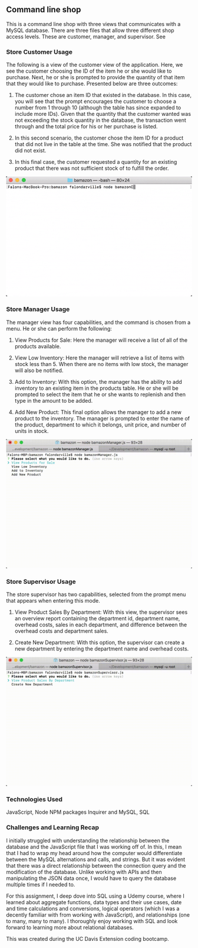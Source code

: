 ## Command line shop

This is a command line shop with three views that communicates with a MySQL database. There are three files that allow three different shop access levels. These are customer, manager, and supervisor. See 

### Store Customer Usage

The following is a view of the customer view of the application. Here, we see the customer choosing the ID of the item he or she would like to purchase. Next, he or she is prompted to provide the quantity of that item that they would like to purchase. Presented below are three outcomes:

1. The customer chose an item ID that existed in the database. In this case, you will see that the prompt encourages the customer to choose a number from 1 through 10 (although the table has since expanded to include more IDs). Given that the quantity that the customer wanted was not exceeding the stock quantity in the database, the transaction went through and the total price for his or her purchase is listed.

2. In this second scenario, the customer chose the item ID for a product that did not live in the table at the time. She was notified that the product did not exist. 

3. In this final case, the customer requested a quantity for an existing product that there was not sufficient stock of to fulfill the order. 

![alt-text](bamazon.gif)

### Store Manager Usage

The manager view has four capabilities, and the command is chosen from a menu. He or she can perform the following:

1. View Products for Sale: Here the manager will receive a list of all of the products available.

2. View Low Inventory: Here the manager will retrieve a list of items with stock less than 5. When there are no items with low stock, the manager will also be notified.  

3. Add to Inventory: With this option, the manager has the ability to add inventory to an existing item in the products table. He or she will be prompted to select the item that he or she wants to replenish and then type in the amount to be added. 

4. Add New Product: This final option allows the manager to add a new product to the inventory. The manager is prompted to enter the name of the product, department to which it belongs, unit price, and number of units in stock.

![alt-text](manager.gif)

### Store Supervisor Usage

The store supervisor has two capabilities, selected from the prompt menu that appears when entering this mode. 

1. View Product Sales By Department: With this view, the supervisor sees an overview report containing the department id, department name, overhead costs, sales in each department, and difference between the overhead costs and department sales. 

2. Create New Department: With this option, the supervisor can create a new department by entering the department name and overhead costs. 

![alt-text](supervisor.gif)

### Technologies Used

JavaScript, Node NPM packages Inquirer and MySQL, SQL

### Challenges and Learning Recap

I initially struggled with understanding the relationship between the database and the JavaScript file that I was working off of. In this, I mean that I had to wrap my head around how the computer would differentiate between the MySQL alternations and calls, and strings. But it was evident that there was a direct relationship between the connection query and the modification of the database. Unlike working with APIs and then manipulating the JSON data once, I would have to query the database multiple times if I needed to. 

For this assignment, I deep dove into SQL using a Udemy course, where I learned about aggregate functions, data types and their use cases, date and time calculations and conversions, logical operators (which I was a decently familiar with from working with JavaScript), and relationships (one to many, many to many). I thoroughly enjoy working with SQL and look forward to learning more about relational databases.

This was created during the UC Davis Extension coding bootcamp.